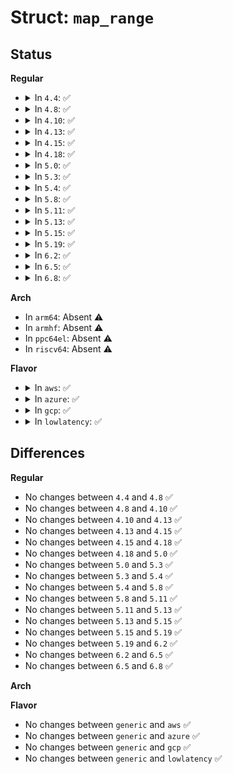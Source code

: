 # Struct: <code>map_range</code>

## Status
<b>Regular</b>
<ul>
<li>
<details>
<summary>In <code>4.4</code>: ✅</summary>

```c
struct map_range {
    long unsigned int start;
    long unsigned int end;
    unsigned int page_size_mask;
};
```
</details>
</li>
<li>
<details>
<summary>In <code>4.8</code>: ✅</summary>

```c
struct map_range {
    long unsigned int start;
    long unsigned int end;
    unsigned int page_size_mask;
};
```
</details>
</li>
<li>
<details>
<summary>In <code>4.10</code>: ✅</summary>

```c
struct map_range {
    long unsigned int start;
    long unsigned int end;
    unsigned int page_size_mask;
};
```
</details>
</li>
<li>
<details>
<summary>In <code>4.13</code>: ✅</summary>

```c
struct map_range {
    long unsigned int start;
    long unsigned int end;
    unsigned int page_size_mask;
};
```
</details>
</li>
<li>
<details>
<summary>In <code>4.15</code>: ✅</summary>

```c
struct map_range {
    long unsigned int start;
    long unsigned int end;
    unsigned int page_size_mask;
};
```
</details>
</li>
<li>
<details>
<summary>In <code>4.18</code>: ✅</summary>

```c
struct map_range {
    long unsigned int start;
    long unsigned int end;
    unsigned int page_size_mask;
};
```
</details>
</li>
<li>
<details>
<summary>In <code>5.0</code>: ✅</summary>

```c
struct map_range {
    long unsigned int start;
    long unsigned int end;
    unsigned int page_size_mask;
};
```
</details>
</li>
<li>
<details>
<summary>In <code>5.3</code>: ✅</summary>

```c
struct map_range {
    long unsigned int start;
    long unsigned int end;
    unsigned int page_size_mask;
};
```
</details>
</li>
<li>
<details>
<summary>In <code>5.4</code>: ✅</summary>

```c
struct map_range {
    long unsigned int start;
    long unsigned int end;
    unsigned int page_size_mask;
};
```
</details>
</li>
<li>
<details>
<summary>In <code>5.8</code>: ✅</summary>

```c
struct map_range {
    long unsigned int start;
    long unsigned int end;
    unsigned int page_size_mask;
};
```
</details>
</li>
<li>
<details>
<summary>In <code>5.11</code>: ✅</summary>

```c
struct map_range {
    long unsigned int start;
    long unsigned int end;
    unsigned int page_size_mask;
};
```
</details>
</li>
<li>
<details>
<summary>In <code>5.13</code>: ✅</summary>

```c
struct map_range {
    long unsigned int start;
    long unsigned int end;
    unsigned int page_size_mask;
};
```
</details>
</li>
<li>
<details>
<summary>In <code>5.15</code>: ✅</summary>

```c
struct map_range {
    long unsigned int start;
    long unsigned int end;
    unsigned int page_size_mask;
};
```
</details>
</li>
<li>
<details>
<summary>In <code>5.19</code>: ✅</summary>

```c
struct map_range {
    long unsigned int start;
    long unsigned int end;
    unsigned int page_size_mask;
};
```
</details>
</li>
<li>
<details>
<summary>In <code>6.2</code>: ✅</summary>

```c
struct map_range {
    long unsigned int start;
    long unsigned int end;
    unsigned int page_size_mask;
};
```
</details>
</li>
<li>
<details>
<summary>In <code>6.5</code>: ✅</summary>

```c
struct map_range {
    long unsigned int start;
    long unsigned int end;
    unsigned int page_size_mask;
};
```
</details>
</li>
<li>
<details>
<summary>In <code>6.8</code>: ✅</summary>

```c
struct map_range {
    long unsigned int start;
    long unsigned int end;
    unsigned int page_size_mask;
};
```
</details>
</li>
</ul>
<b>Arch</b>
<ul>
<li>
In <code>arm64</code>: Absent ⚠️
</li>
<li>
In <code>armhf</code>: Absent ⚠️
</li>
<li>
In <code>ppc64el</code>: Absent ⚠️
</li>
<li>
In <code>riscv64</code>: Absent ⚠️
</li>
</ul>
<b>Flavor</b>
<ul>
<li>
<details>
<summary>In <code>aws</code>: ✅</summary>

```c
struct map_range {
    long unsigned int start;
    long unsigned int end;
    unsigned int page_size_mask;
};
```
</details>
</li>
<li>
<details>
<summary>In <code>azure</code>: ✅</summary>

```c
struct map_range {
    long unsigned int start;
    long unsigned int end;
    unsigned int page_size_mask;
};
```
</details>
</li>
<li>
<details>
<summary>In <code>gcp</code>: ✅</summary>

```c
struct map_range {
    long unsigned int start;
    long unsigned int end;
    unsigned int page_size_mask;
};
```
</details>
</li>
<li>
<details>
<summary>In <code>lowlatency</code>: ✅</summary>

```c
struct map_range {
    long unsigned int start;
    long unsigned int end;
    unsigned int page_size_mask;
};
```
</details>
</li>
</ul>

## Differences
<b>Regular</b>
<ul>
<li>
No changes between <code>4.4</code> and <code>4.8</code> ✅
</li>
<li>
No changes between <code>4.8</code> and <code>4.10</code> ✅
</li>
<li>
No changes between <code>4.10</code> and <code>4.13</code> ✅
</li>
<li>
No changes between <code>4.13</code> and <code>4.15</code> ✅
</li>
<li>
No changes between <code>4.15</code> and <code>4.18</code> ✅
</li>
<li>
No changes between <code>4.18</code> and <code>5.0</code> ✅
</li>
<li>
No changes between <code>5.0</code> and <code>5.3</code> ✅
</li>
<li>
No changes between <code>5.3</code> and <code>5.4</code> ✅
</li>
<li>
No changes between <code>5.4</code> and <code>5.8</code> ✅
</li>
<li>
No changes between <code>5.8</code> and <code>5.11</code> ✅
</li>
<li>
No changes between <code>5.11</code> and <code>5.13</code> ✅
</li>
<li>
No changes between <code>5.13</code> and <code>5.15</code> ✅
</li>
<li>
No changes between <code>5.15</code> and <code>5.19</code> ✅
</li>
<li>
No changes between <code>5.19</code> and <code>6.2</code> ✅
</li>
<li>
No changes between <code>6.2</code> and <code>6.5</code> ✅
</li>
<li>
No changes between <code>6.5</code> and <code>6.8</code> ✅
</li>
</ul>
<b>Arch</b>
<ul>
</ul>
<b>Flavor</b>
<ul>
<li>
No changes between <code>generic</code> and <code>aws</code> ✅
</li>
<li>
No changes between <code>generic</code> and <code>azure</code> ✅
</li>
<li>
No changes between <code>generic</code> and <code>gcp</code> ✅
</li>
<li>
No changes between <code>generic</code> and <code>lowlatency</code> ✅
</li>
</ul>
